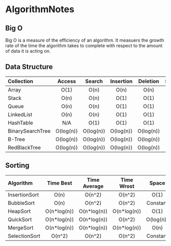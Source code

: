 # AlgorithmNotes

## Big O

Big O is a measure of the efficiency of an algorithm. It measuers the growth rate of the time the algorithm takes to complete with respect to the amount of data it is acting on.

## Data Structure

| Collection       |   Access  |   Search  | Insertion |  Deletion | Space |
| :--------------- | :-------: | :-------: | :-------: | :-------: | :---: |
| Array            |    O(1)   |    O(n)   |    O(n)   |    O(n)   |  O(n) |
| Stack            |    O(n)   |    O(n)   |    O(1)   |    O(1)   |  O(n) |
| Queue            |    O(n)   |    O(n)   |    O(1)   |    O(1)   |  O(n) |
| LinkedList       |    O(n)   |    O(n)   |    O(1)   |    O(1)   |  O(n) |
| HashTable        |    N/A    |    O(1)   |    O(1)   |    O(1)   |  O(n) |
| BinarySearchTree | O(log(n)) | O(log(n)) | O(log(n)) | O(log(n)) |  O(n) |
| B-Tree           | O(log(n)) | O(log(n)) | O(log(n)) | O(log(n)) |  O(n) |
| RedBlackTree     | O(log(n)) | O(log(n)) | O(log(n)) | O(log(n)) |  O(n) |

## Sorting

| Algorithm     |   Time Best  | Time Average |  Time Wrost  |   Space   | Stability |
| :------------ | :----------: | :----------: | :----------: | :-------: | :-------: |
| InsertionSort |     O(n)     |    O(n^2)    |    O(n^2)    |    O(1)   |    Yes    |
| BubbleSort    |     O(n)     |    O(n^2)    |    O(n^2)    |  Constant |    Yes    |
| HeapSort      | O(n\*log(n)) | O(n\*log(n)) | O(n\*log(n)) |    O(1)   |     No    |
| QuickSort     | O(n\*log(n)) | O(n\*log(n)) |    O(n^2)    | O(log(n)) |    Yes    |
| MergeSort     | O(n\*log(n)) | O(n\*log(n)) | O(n\*log(n)) |    O(n)   |    Yes    |
| SelectionSort |    O(n^2)    |    O(n^2)    |    O(n^2)    |  Constant |     No    |
